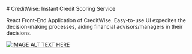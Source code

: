 # CreditWise: Instant Credit Scoring Service

React Front-End Application of CreditWise. Easy-to-use UI expedites the decision-making processes, aiding financial advisors/managers in their decisions.

[![IMAGE ALT TEXT HERE](https://img.youtube.com/vi/YOUTUBE_VIDEO_ID_HERE/0.jpg)](https://www.youtube.com/watch?v=nuqT19uQjao)

